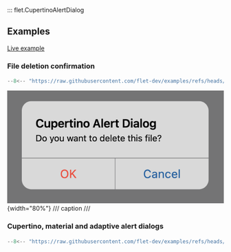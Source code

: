 ::: flet.CupertinoAlertDialog

## Examples

[Live example](https://flet-controls-gallery.fly.dev/dialogs/cupertinoalertdialog)

### File deletion confirmation

```python
--8<-- "https://raw.githubusercontent.com/flet-dev/examples/refs/heads/v1-docs/python/controls/cupertino-alert-dialog/file-deletion-confirmation.py"
```

![file-deletion-confirmation](https://raw.githubusercontent.com/flet-dev/examples/v1-docs/python/controls/cupertino-alert-dialog/media/file-deletion-confirmation.png){width="80%"}
/// caption
///

### Cupertino, material and adaptive alert dialogs

```python
--8<-- "https://raw.githubusercontent.com/flet-dev/examples/refs/heads/v1-docs/python/controls/cupertino-alert-dialog/cupertino-material-and-adaptive.py"
```